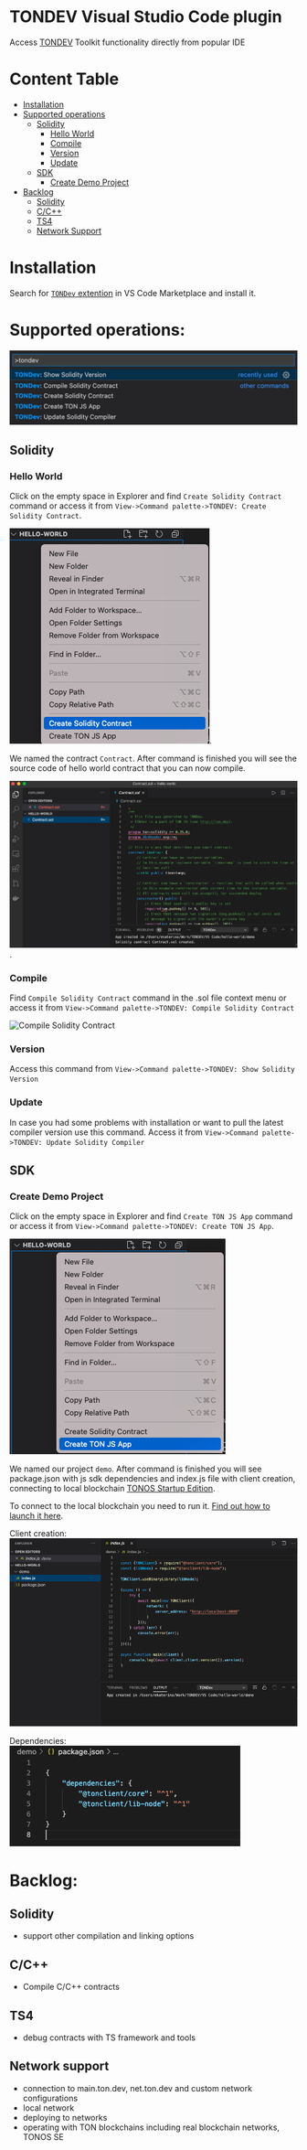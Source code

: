 # TONDEV Visual Studio Code plugin

Access [TONDEV](https://docs.ton.dev/) Toolkit functionality directly from popular IDE

# Content Table
- [Installation](#installation)
- [Supported operations](#supported-operations)
  - [Solidity](#solidity)
    - [Hello World](#hello-world)
    - [Compile](#compile)
    - [Version](#version)
    - [Update](#update)
  - [SDK](#sdk)
    - [Create Demo Project](#create-demo-project)
- [Backlog](#backlog)
  - [Solidity](#solidity)
  - [C/C++](#cc)
  - [TS4](#ts4)
  - [Network Support](#network-support)

# Installation
Search for [`TONDev` extention](https://marketplace.visualstudio.com/items?itemName=TONLabs.tondev) in VS Code Marketplace and install it.

# Supported operations:
![TONDEV commands](images/commands.jpg)

## Solidity
### Hello World
Click on the empty space in Explorer and find `Create Solidity Contract` command or access it from 
`View->Command palette->TONDEV: Create Solidity Contract`.

![Create Solidity contract](images/sol_create.jpg).

We named the contract `Contract`. After command is finished you will see the source code of hello world contract that you can now compile.

![Created Solidity contract](images/sol_created.jpg).


### Compile
Find `Compile Solidity Contract` command in the .sol file context menu or access it from 
`View->Command palette->TONDEV: Compile Solidity Contract`

![Compile Solidity Contract](images/compile.gif)

### Version
Access this command from 
`View->Command palette->TONDEV: Show Solidity Version`

### Update
In case you had some problems with installation or want to pull the latest compiler version use this command.
Access it from `View->Command palette->TONDEV: Update Solidity Compiler`


## SDK
### Create Demo Project 
Click on the empty space in Explorer and find `Create TON JS App` command or access it from 
`View->Command palette->TONDEV: Create TON JS App`. 

![Create NodeJS project](images/js_create.jpg)

We named our project `demo`. After command is finished you will see package.json with js sdk dependencies 
and index.js file with client creation, connecting to local blockchain [TONOS Startup Edition](https://docs.ton.dev/86757ecb2/p/19d886-ton-os-se). 

To connect to the local blockchain you need to run it. [Find out how to launch it here](https://docs.ton.dev/86757ecb2/p/324b55-installation/t/7337a3).  


Client creation:
![Client creation](images/js_demo.jpg)

Dependencies:
![Dependencies](images/js_depend.jpg)


# Backlog:

## Solidity
- support other compilation and linking options

## C/C++
- Compile C/C++ contracts

## TS4
- debug contracts with TS framework and tools

## Network support
- connection to main.ton.dev, net.ton.dev and custom network configurations
- local network
- deploying to networks
- operating with TON blockchains including real blockchain networks, TONOS SE



